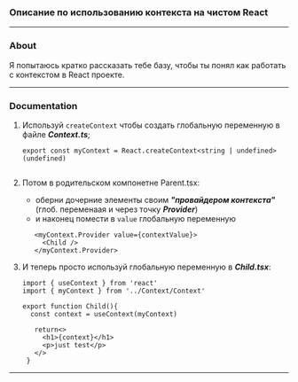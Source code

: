 ### Описание по использованию контекста на чистом React

---

### About

Я попытаюсь кратко рассказать тебе базу, чтобы ты понял как работать с контекстом в React проекте.

---

### Documentation

1. Используй `createContext` чтобы создать глобальную переменную в файле ___Context.ts___;
   ```
   export const myContext = React.createContext<string | undefined>(undefined)

   
2. Потом в родительском компонетне Parent.tsx:
   + оберни дочерние элементы своим ***"провайдером контекста"*** (глоб. переменаая и через точку ___Provider___)
   + и наконец помести в `value` глобальную переменную

     
   ```
      <myContext.Provider value={contextValue}>
        <Child />
      </myContext.Provider>
    ```
   
     
     
3. И теперь просто используй глобальную переменную в ___Child.tsx___:
   ```
   import { useContext } from 'react'
   import { myContext } from '../Context/Context'
    
   export function Child(){
     const context = useContext(myContext)
      
      return<>
        <h1>{context}</h1>
        <p>just test</p>
      </>
    }
---
